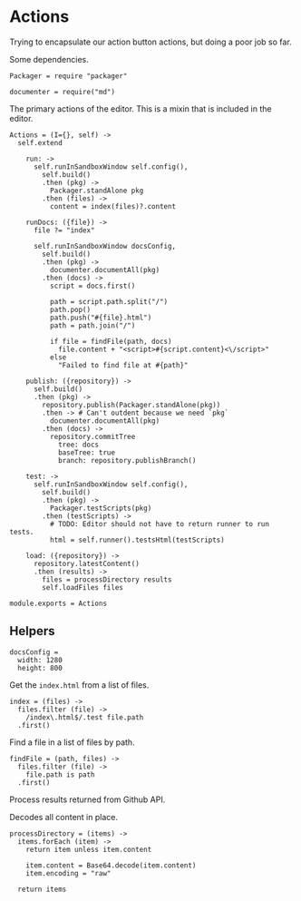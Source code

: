 Actions
=======

Trying to encapsulate our action button actions, but doing a poor job so far.

Some dependencies.

    Packager = require "packager"

    documenter = require("md")

The primary actions of the editor. This is a mixin that is included in the editor.

    Actions = (I={}, self) ->
      self.extend

        run: ->
          self.runInSandboxWindow self.config(),
            self.build()
            .then (pkg) ->
              Packager.standAlone pkg
            .then (files) ->
              content = index(files)?.content

        runDocs: ({file}) ->
          file ?= "index"

          self.runInSandboxWindow docsConfig,
            self.build()
            .then (pkg) ->
              documenter.documentAll(pkg)
            .then (docs) ->
              script = docs.first()

              path = script.path.split("/")
              path.pop()
              path.push("#{file}.html")
              path = path.join("/")

              if file = findFile(path, docs)
                file.content + "<script>#{script.content}<\/script>"
              else
                "Failed to find file at #{path}"

        publish: ({repository}) ->
          self.build()
          .then (pkg) ->
            repository.publish(Packager.standAlone(pkg))
            .then -> # Can't outdent because we need `pkg`
              documenter.documentAll(pkg)
            .then (docs) ->
              repository.commitTree
                tree: docs
                baseTree: true
                branch: repository.publishBranch()

        test: ->
          self.runInSandboxWindow self.config(),
            self.build()
            .then (pkg) ->
              Packager.testScripts(pkg)
            .then (testScripts) ->
              # TODO: Editor should not have to return runner to run tests.
              html = self.runner().testsHtml(testScripts)

        load: ({repository}) ->
          repository.latestContent()
          .then (results) ->
            files = processDirectory results
            self.loadFiles files

    module.exports = Actions

Helpers
-------

    docsConfig =
      width: 1280
      height: 800

Get the `index.html` from a list of files.

    index = (files) ->
      files.filter (file) ->
        /index\.html$/.test file.path
      .first()

Find a file in a list of files by path.

    findFile = (path, files) ->
      files.filter (file) ->
        file.path is path
      .first()

Process results returned from Github API.

Decodes all content in place.

    processDirectory = (items) ->
      items.forEach (item) ->
        return item unless item.content

        item.content = Base64.decode(item.content)
        item.encoding = "raw"

      return items
